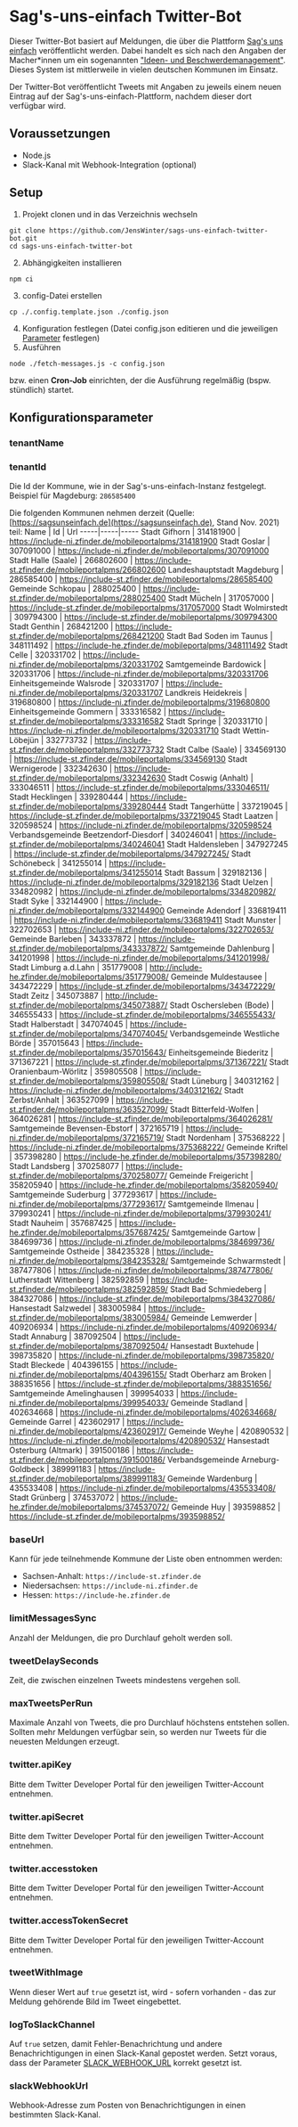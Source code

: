 # Sag's-uns-einfach Twitter-Bot

Dieser Twitter-Bot basiert auf Meldungen, die über die Plattform [Sag's uns einfach](https://sagsunseinfach.de/) veröffentlicht werden. Dabei handelt es sich nach den Angaben der Macher*innen um ein sogenannten ["Ideen- und Beschwerdemanagement"](https://sagsunseinfach.de/ueber-sags-uns-einfach/). Dieses System ist mittlerweile in vielen deutschen Kommunen im Einsatz. 

Der Twitter-Bot veröffentlicht Tweets mit Angaben zu jeweils einem neuen Eintrag auf der Sag's-uns-einfach-Plattform, nachdem dieser dort verfügbar wird.

## Voraussetzungen

- Node.js
- Slack-Kanal mit Webhook-Integration (optional)

## Setup

1. Projekt clonen und in das Verzeichnis wechseln
```
git clone https://github.com/JensWinter/sags-uns-einfach-twitter-bot.git
cd sags-uns-einfach-twitter-bot
```
2. Abhängigkeiten installieren
```
npm ci
```
3. config-Datei erstellen
```
cp ./.config.template.json ./config.json
```
4. Konfiguration festlegen
   (Datei config.json editieren und die jeweiligen [Parameter](#parameter) festlegen)
5. Ausführen
```
node ./fetch-messages.js -c config.json
```

bzw. einen **Cron-Job** einrichten, der die Ausführung regelmäßig (bspw. stündlich) startet.

## Konfigurationsparameter

### tenantName


### tenantId
Die Id der Kommune, wie in der Sag's-uns-einfach-Instanz festgelegt.
Beispiel für Magdeburg: `286585400`

Die folgenden Kommunen nehmen derzeit (Quelle: [https://sagsunseinfach.de](https://sagsunseinfach.de), Stand Nov. 2021) teil:
Name | Id | Url
-----|-----|-----
Stadt Gifhorn | 314181900 | https://include-ni.zfinder.de/mobileportalpms/314181900
Stadt Goslar | 307091000 | https://include-ni.zfinder.de/mobileportalpms/307091000
Stadt Halle (Saale) | 266802600 | https://include-st.zfinder.de/mobileportalpms/266802600
Landeshauptstadt Magdeburg | 286585400 | https://include-st.zfinder.de/mobileportalpms/286585400
Gemeinde Schkopau | 288025400 | https://include-st.zfinder.de/mobileportalpms/288025400
Stadt Mücheln | 317057000 | https://include-st.zfinder.de/mobileportalpms/317057000
Stadt Wolmirstedt | 309794300 | https://include-st.zfinder.de/mobileportalpms/309794300
Stadt Genthin | 268421200 | https://include-st.zfinder.de/mobileportalpms/268421200
Stadt Bad Soden im Taunus | 348111492 | https://include-he.zfinder.de/mobileportalpms/348111492
Stadt Celle | 320331702 | https://include-ni.zfinder.de/mobileportalpms/320331702
Samtgemeinde Bardowick | 320331706 | https://include-ni.zfinder.de/mobileportalpms/320331706
Einheitsgemeinde Walsrode | 320331707 | https://include-ni.zfinder.de/mobileportalpms/320331707
Landkreis Heidekreis | 319680800 | https://include-ni.zfinder.de/mobileportalpms/319680800
Einheitsgemeinde Gommern | 333316582 | https://include-st.zfinder.de/mobileportalpms/333316582
Stadt Springe | 320331710 | https://include-ni.zfinder.de/mobileportalpms/320331710
Stadt Wettin-Löbejün | 332773732 | https://include-st.zfinder.de/mobileportalpms/332773732
Stadt Calbe (Saale) | 334569130 | https://include-st.zfinder.de/mobileportalpms/334569130
Stadt Wernigerode | 332342630 | https://include-st.zfinder.de/mobileportalpms/332342630
Stadt Coswig (Anhalt) | 333046511 | https://include-st.zfinder.de/mobileportalpms/333046511/
Stadt Hecklingen | 339280444 | https://include-st.zfinder.de/mobileportalpms/339280444
Stadt Tangerhütte | 337219045 | https://include-st.zfinder.de/mobileportalpms/337219045
Stadt Laatzen | 320598524 | https://include-ni.zfinder.de/mobileportalpms/320598524
Verbandsgemeinde Beetzendorf-Diesdorf | 340246041 | https://include-st.zfinder.de/mobileportalpms/340246041
Stadt Haldensleben | 347927245 | https://include-st.zfinder.de/mobileportalpms/347927245/
Stadt Schönebeck | 341255014 | https://include-st.zfinder.de/mobileportalpms/341255014
Stadt Bassum | 329182136 | https://include-ni.zfinder.de/mobileportalpms/329182136
Stadt Uelzen | 334820982 | https://include-ni.zfinder.de/mobileportalpms/334820982/
Stadt Syke | 332144900 | https://include-ni.zfinder.de/mobileportalpms/332144900
Gemeinde Adendorf | 336819411 | https://include-ni.zfinder.de/mobileportalpms/336819411
Stadt Munster | 322702653 | https://include-ni.zfinder.de/mobileportalpms/322702653/
Gemeinde Barleben | 343337872 | https://include-st.zfinder.de/mobileportalpms/343337872/
Samtgemeinde Dahlenburg | 341201998 | https://include-ni.zfinder.de/mobileportalpms/341201998/
Stadt Limburg a.d.Lahn | 351779008 | http://include-he.zfinder.de/mobileportalpms/351779008/
Gemeinde Muldestausee | 343472229 | https://include-st.zfinder.de/mobileportalpms/343472229/
Stadt Zeitz | 345073887 | http://include-st.zfinder.de/mobileportalpms/345073887/
Stadt Oschersleben (Bode) | 346555433 | https://include-st.zfinder.de/mobileportalpms/346555433/
Stadt Halberstadt | 347074045 | https://include-st.zfinder.de/mobileportalpms/347074045/
Verbandsgemeinde Westliche Börde | 357015643 | https://include-st.zfinder.de/mobileportalpms/357015643/
Einheitsgemeinde Biederitz | 371367221 | https://include-st.zfinder.de/mobileportalpms/371367221/
Stadt Oranienbaum-Wörlitz | 359805508 | https://include-st.zfinder.de/mobileportalpms/359805508/
Stadt Lüneburg | 340312162 | https://include-ni.zfinder.de/mobileportalpms/340312162/
Stadt Zerbst/Anhalt | 363527099 | https://include-st.zfinder.de/mobileportalpms/363527099/
Stadt Bitterfeld-Wolfen | 364026281 | https://include-st.zfinder.de/mobileportalpms/364026281/
Samtgemeinde Bevensen-Ebstorf | 372165719 | https://include-ni.zfinder.de/mobileportalpms/372165719/
Stadt Nordenham | 375368222 | https://include-ni.zfinder.de/mobileportalpms/375368222/
Gemeinde Kriftel | 357398280 | https://include-he.zfinder.de/mobileportalpms/357398280/
Stadt Landsberg | 370258077 | https://include-st.zfinder.de/mobileportalpms/370258077/
Gemeinde Freigericht | 358205940 | https://include-he.zfinder.de/mobileportalpms/358205940/
Samtgemeinde Suderburg | 377293617 | https://include-ni.zfinder.de/mobileportalpms/377293617/
Samtgemeinde Ilmenau | 379930241 | https://include-ni.zfinder.de/mobileportalpms/379930241/
Stadt Nauheim | 357687425 | https://include-he.zfinder.de/mobileportalpms/357687425/
Samtgemeinde Gartow | 384699736 | https://include-ni.zfinder.de/mobileportalpms/384699736/
Samtgemeinde Ostheide | 384235328 | https://include-ni.zfinder.de/mobileportalpms/384235328/
Samtgemeinde Schwarmstedt | 387477806 | https://include-ni.zfinder.de/mobileportalpms/387477806/
Lutherstadt Wittenberg | 382592859 | https://include-st.zfinder.de/mobileportalpms/382592859/
Stadt Bad Schmiedeberg | 384327086 | https://include-st.zfinder.de/mobileportalpms/384327086/
Hansestadt Salzwedel | 383005984 | https://include-st.zfinder.de/mobileportalpms/383005984/
Gemeinde Lemwerder | 409206934 | https://include-ni.zfinder.de/mobileportalpms/409206934/
Stadt Annaburg | 387092504 | https://include-st.zfinder.de/mobileportalpms/387092504/
Hansestadt Buxtehude | 398735820 | https://include-ni.zfinder.de/mobileportalpms/398735820/
Stadt Bleckede | 404396155 | https://include-ni.zfinder.de/mobileportalpms/404396155/
Stadt Oberharz am Broken | 388351656 | https://include-st.zfinder.de/mobileportalpms/388351656/
Samtgemeinde Amelinghausen | 399954033 | https://include-ni.zfinder.de/mobileportalpms/399954033/
Gemeinde Stadland | 402634668 | https://include-ni.zfinder.de/mobileportalpms/402634668/
Gemeinde Garrel | 423602917 | https://include-ni.zfinder.de/mobileportalpms/423602917/
Gemeinde Weyhe | 420890532 | https://include-ni.zfinder.de/mobileportalpms/420890532/
Hansestadt Osterburg (Altmark) | 391500186 | https://include-st.zfinder.de/mobileportalpms/391500186/
Verbandsgemeinde Arneburg-Goldbeck | 389991183 | https://include-st.zfinder.de/mobileportalpms/389991183/
Gemeinde Wardenburg | 435533408 | https://include-ni.zfinder.de/mobileportalpms/435533408/
Stadt Grünberg | 374537072 | https://include-he.zfinder.de/mobileportalpms/374537072/
Gemeinde Huy | 393598852 | https://include-st.zfinder.de/mobileportalpms/393598852/

### baseUrl
Kann für jede teilnehmende Kommune der Liste oben entnommen werden: 
- Sachsen-Anhalt: `https://include-st.zfinder.de`
- Niedersachsen: `https://include-ni.zfinder.de`
- Hessen: `https://include-he.zfinder.de`

### limitMessagesSync
Anzahl der Meldungen, die pro Durchlauf geholt werden soll.

### tweetDelaySeconds
Zeit, die zwischen einzelnen Tweets mindestens vergehen soll.

### maxTweetsPerRun
Maximale Anzahl von Tweets, die pro Durchlauf höchstens entstehen sollen. Sollten mehr Meldungen verfügbar sein, so werden nur Tweets für die neuesten Meldungen erzeugt.

### twitter.apiKey
Bitte dem Twitter Developer Portal für den jeweiligen Twitter-Account entnehmen.

### twitter.apiSecret
Bitte dem Twitter Developer Portal für den jeweiligen Twitter-Account entnehmen.

### twitter.accesstoken
Bitte dem Twitter Developer Portal für den jeweiligen Twitter-Account entnehmen.

### twitter.accessTokenSecret
Bitte dem Twitter Developer Portal für den jeweiligen Twitter-Account entnehmen.

### tweetWithImage
Wenn dieser Wert auf `true` gesetzt ist, wird - sofern vorhanden - das zur Meldung gehörende Bild im Tweet eingebettet.

### logToSlackChannel
Auf `true` setzen, damit Fehler-Benachrichtung und andere Benachrichtigungen in einen Slack-Kanal gepostet werden. Setzt voraus, dass der Parameter [SLACK_WEBHOOK_URL](###slack-webhook-url) korrekt gesetzt ist.

### slackWebhookUrl
Webhook-Adresse zum Posten von Benachrichtigungen in einen bestimmten Slack-Kanal.
